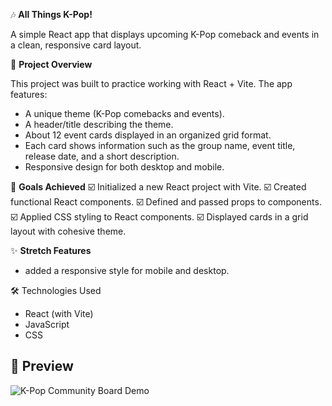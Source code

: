 🎶 **All Things K-Pop!**

A simple React app that displays upcoming K-Pop comeback and events in a clean, responsive card layout.

📌 **Project Overview**

This project was built to practice working with React + Vite. The app features:
* A unique theme (K-Pop comebacks and events).
* A header/title describing the theme.
* About 12 event cards displayed in an organized grid format.
* Each card shows information such as the group name, event title, release date, and a short description.
* Responsive design for both desktop and mobile.

🎯 **Goals Achieved**
    ☑️ Initialized a new React project with Vite.
    ☑️ Created functional React components.
    ☑️ Defined and passed props to components.
    ☑️ Applied CSS styling to React components.
    ☑️ Displayed cards in a grid layout with cohesive theme.

✨ **Stretch Features**
* added a responsive style for mobile and desktop.

🛠️ Technologies Used
* React (with Vite)
* JavaScript
* CSS

## 📸 Preview  

![K-Pop Community Board Demo](https://media1.giphy.com/media/v1.Y2lkPTc5MGI3NjExb2VhajlxNHZiNjNsbng4bmkxdndsMGVzdnRjOTU1aWc1MmQ2aXBkbyZlcD12MV9pbnRlcm5hbF9naWZfYnlfaWQmY3Q9Zw/cSGlJWT6zMdnHFTeen/giphy.gif)
